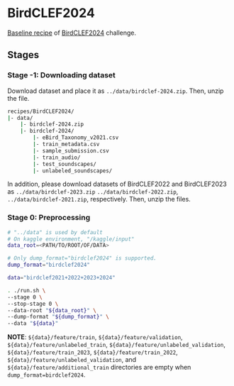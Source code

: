 # BirdCLEF2024

[Baseline recipe](https://www.kaggle.com/code/awsaf49/birdclef24-kerascv-starter-train) of [BirdCLEF2024](https://www.kaggle.com/competitions/birdclef-2024) challenge.

## Stages

### Stage -1: Downloading dataset

Download dataset and place it as `../data/birdclef-2024.zip`.
Then, unzip the file.

```sh
recipes/BirdCLEF2024/
|- data/
    |- birdclef-2024.zip
    |- birdclef-2024/
        |- eBird_Taxonomy_v2021.csv
        |- train_metadata.csv
        |- sample_submission.csv
        |- train_audio/
        |- test_soundscapes/
        |- unlabeled_soundscapes/
```

In addition, please download datasets of BirdCLEF2022 and BirdCLEF2023 as `../data/birdclef-2023.zip` `../data/birdclef-2022.zip`, `../data/birdclef-2021.zip`, respectively.
Then, unzip the files.

### Stage 0: Preprocessing

```sh
# "../data" is used by default
# On kaggle environment, "/kaggle/input"
data_root=<PATH/TO/ROOT/OF/DATA>

# Only dump_format="birdclef2024" is supported.
dump_format="birdclef2024"

data="birdclef2021+2022+2023+2024"

. ./run.sh \
--stage 0 \
--stop-stage 0 \
--data-root "${data_root}" \
--dump-format "${dump_format}" \
--data "${data}"
```

**NOTE**: `${data}/feature/train`, `${data}/feature/validation`, `${data}/feature/unlabeled_train`, `${data}/feature/unlabeled_validation`, `${data}/feature/train_2023`, `${data}/feature/train_2022`, `${data}/feature/unlabeled_validation`, and `${data}/feature/additional_train` directories are empty when `dump_format=birdclef2024`.
